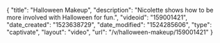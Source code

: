 {
    "title": "Halloween Makeup",
    "description": "Nicolette shows how to be more involved with Halloween for fun.",
    "videoid": "159001421",
    "date_created": "1523638729",
    "date_modified": "1524285606",
    "type": "captivate",
    "layout": "video",
    "url": "\/v\/halloween-makeup\/159001421"
}